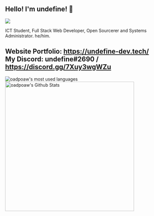 ## Hello! I'm undefine! 👋
![](https://komarev.com/ghpvc/?username=oadpoaw&color=green)

ICT Student, Full Stack Web Developer, Open Sourcerer and Systems Administrator. he/him.

Website Portfolio: https://undefine-dev.tech/ <br />
My Discord: undefine#2690 / https://discord.gg/7Xuy3wgWZu
---

<img align="left" alt="oadpoaw's most used languages" src="https://github-readme-stats.vercel.app/api/top-langs/?username=oadpoaw&langs_count=12&layout=compact" />
<img align="center" alt="oadpoaw's Github Stats" src="https://github-readme-stats.vercel.app/api?username=oadpoaw&show_icons=true" width="416px"/>
